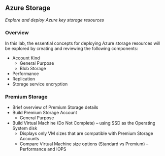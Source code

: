## **Azure Storage** 

_Explore and deploy Azure key storage resources_

### **Overview**

In this lab, the essential concepts for deploying Azure storage resources will be explored by creating and reviewing the following components:

- Account Kind
  - General Purpose
  - Blob Storage
- Performance
- Replication
- Storage service encryption

### **Premium Storage**

- Brief overview of Premium Storage details
- Build Premium Storage Account
  - General Purpose
- Build Virtual Machine (Do Not Complete) – using SSD as the Operating System disk
  - Displays only VM sizes that are compatible with Premium Storage Accounts
  - Compare Virtual Machine size options (Standard vs Premium) – Performance and IOPS